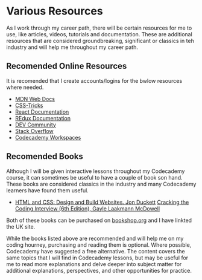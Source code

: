 # Various Resources

As I work through my career path, there will be certain resources for me to use, like articles, videos, tutorials and documentation.  These are additional resources that are considered groundbreaking, significant or classics in teh industry and will help me throughout my career path.

## Recomended Online Resources

It is recomended that I create accounts/logins for the bwlow resources where needed.

* [MDN Web Docs](https://developer.mozilla.org/en-US/)
* [CSS-Tricks](https://css-tricks.com/)
* [React Documentation](https://reactjs.org/)
* [REdux Documentation](https://redux.js.org/)
* [DEV Community](https://dev.to/)
* [Stack Overflow](https://stackoverflow.com/)
* [Codecademy Workspaces](https://www.codecademy.com/workspaces/new)

## Recomended Books

Although I will be given interactive lessons throughout my Codecademy course, it can sometimes be useful to have a couple of book son hand.  These books are considered classics in the industry and many Codecademy learners have found them useful.

* [HTML and CSS: Design and Build Websites. Jon Duckett](https://uk.bookshop.org/books/html-css-design-and-build-websites/9781118008188)
[Cracking the Coding Interview (6th Edition), Gayle Laakmann McDowell](https://uk.bookshop.org/books/1605842829_cracking-the-coding-interview/9780984782857)

Both of these books can be purchased on [bookshop.org](https://uk.bookshop.org/) and I have linkted the UK site. 

While the books listed above are recommended and will help me on my coding hourney, purchasing and reading them is optional.  Where possible, Codecademy have suggested a free alternative.  The content covers the same topics that I will find in Codecademy lessons, but may be useful for me to read more explanations and delve deeper into subject matter for additional explanations, perspectives, and other opportunities for practice.
